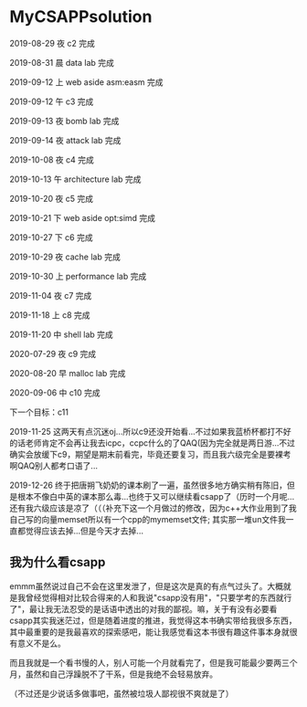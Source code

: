 # MyCSAPPsolution

2019-08-29 夜 c2 完成

2019-08-31 晨 data lab 完成

2019-09-12 上 web aside asm:easm 完成

2019-09-12 午 c3 完成

2019-09-13 夜 bomb lab 完成

2019-09-14 夜 attack lab 完成

2019-10-08 夜 c4 完成

2019-10-13 午 architecture lab 完成

2019-10-20 夜 c5 完成

2019-10-21 下 web aside opt:simd 完成

2019-10-27 下 c6 完成

2019-10-29 夜 cache lab 完成

2019-10-30 上 performance lab 完成

2019-11-04 夜 c7 完成

2019-11-18 上 c8 完成

2019-11-20 中 shell lab 完成

2020-07-29 夜 c9 完成

2020-08-20 早 malloc lab 完成

2020-09-06 中 c10 完成

下一个目标：c11

2019-11-25 这两天有点沉迷oj...所以c9还没开始看...不过如果我蓝桥杯都打不好的话老师肯定不会再让我去icpc，ccpc什么的了QAQ(因为完全就是两日游...不过确实会放缓下c9，期望是期末前看完，毕竟还要复习，而且我六级完全是要裸考啊QAQ别人都考口语了...

2019-12-26 终于把唐朔飞奶奶的课本刷了一遍，虽然很多地方确实稍有陈旧，但是根本不像白中英的课本那么毒...也终于又可以继续看csapp了（历时一个月呢...还有我六级应该是凉了（（（补充下这一个月做过的修改，因为c++大作业用到了我自己写的向量memset所以有一个cpp的mymemset文件; 其实那一堆un文件我一直都觉得应该去掉...但是今天才去掉...

## 我为什么看csapp

emmm虽然说过自己不会在这里发泄了，但是这次是真的有点气过头了。大概就是我曾经觉得相对比较合得来的人和我说"csapp没有用"，"只要学考的东西就行了"，最让我无法忍受的是话语中透出的对我的鄙视。嘛，关于有没有必要看csapp其实我迷茫过，但是随着进度的推进，我觉得这本书确实带给我很多东西，其中最重要的是我最喜欢的探索感吧，能让我感觉看这本书很有趣这件事本身就很有意义不是么。

而且我就是一个看书慢的人，别人可能一个月就看完了，但是我可能最少要两三个月，虽然和自己浮躁脱不了干系，但是我绝不会轻易放弃。

（不过还是少说话多做事吧，虽然被垃圾人鄙视很不爽就是了）

